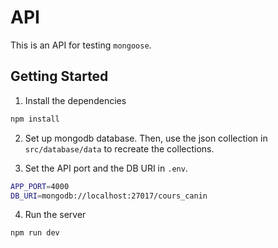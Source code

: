 # API

This is an API for testing `mongoose`.

## Getting Started

1. Install the dependencies

```bash
npm install
```

2. Set up mongodb database. Then, use the json collection in `src/database/data` to recreate the collections.

3. Set the API port and the DB URI in `.env`.

```bash
APP_PORT=4000
DB_URI=mongodb://localhost:27017/cours_canin
```

4. Run the server

```bash
npm run dev
```
